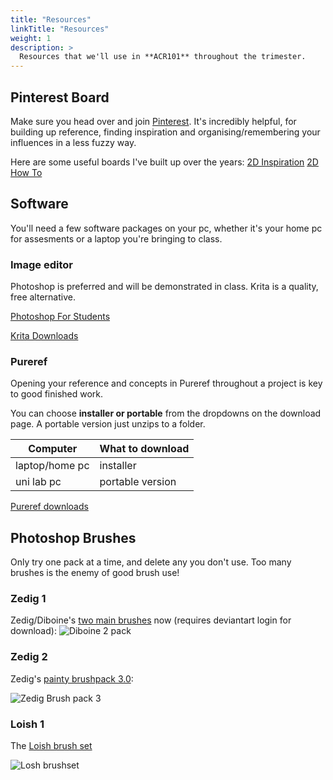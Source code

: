 ```yaml
---
title: "Resources"
linkTitle: "Resources"
weight: 1
description: >
  Resources that we'll use in **ACR101** throughout the trimester.
---
```


## Pinterest Board

Make sure you head over and join [Pinterest](https://www.pinterest.com.au/). It's incredibly helpful, for building up reference, finding inspiration and organising/remembering your influences in a less fuzzy way.

Here are some useful boards I've built up over the years:
[2D Inspiration](https://www.pinterest.com.au/dmacdraws/2d-inspiration)
[2D How To](https://www.pinterest.com.au/dmacdraws/2d-how-to)

## Software

You'll need a few software packages on your pc, whether it's your home pc for assesments or a laptop you're bringing to class.

### Image editor

Photoshop is preferred and will be demonstrated in class. Krita is a quality, free alternative.

<a class="btn btn-lg btn-primary mr-3 mb-4" href="http://www.adobe-students.com/au/creativecloud/buy/students.html">Photoshop For Students<i class="fas fa-arrow-alt-circle-right ml-2"></i></a>

<a class="btn btn-lg btn-primary mr-3 mb-4" href="https://krita.org/en/download/krita-desktop/">Krita Downloads<i class="fas fa-arrow-alt-circle-right ml-2"></i></a>

### Pureref

Opening your reference and concepts in Pureref throughout a project is key to good finished work.

You can choose **installer or portable** from the dropdowns on the download page. A portable version just unzips to a folder.

| Computer    | What to download |
|-------------|------------------|
| laptop/home pc | installer      |
| uni lab pc     | portable version |

<a class="btn btn-lg btn-primary mr-3 mb-4" href="https://www.pureref.com/download.php">Pureref downloads<i class="fas fa-arrow-alt-circle-right ml-2"></i></a>

## Photoshop Brushes

Only try one pack at a time, and delete any you don't use. Too many brushes is the enemy of good brush use!

### Zedig 1
Zedig/Diboine's [two main brushes](https://www.deviantart.com/zedig/art/Alexandre-Diboine-Brushes-810233537) now (requires deviantart login for download):
![Diboine 2 pack](https://66.media.tumblr.com/55f7f5172f93984801a8db772a5a865a/tumblr_ojgxkzcoFp1sqh0kno1_1280.jpg)

### Zedig 2
Zedig's [painty brushpack 3.0](https://www.deviantart.com/zedig/art/A-lot-of-people-have-been-asking-for-my-brushpack-445828615):

![Zedig Brush pack 3](https://images-wixmp-ed30a86b8c4ca887773594c2.wixmp.com/i/b66a7a73-2718-4579-8467-919992645d7c/d7dfnk7-0fc4cdd1-303d-4355-bec0-e650beaf0649.jpg)

### Loish 1
The [Loish brush set](https://gumroad.com/l/wdOlf)

![Losh brushset](https://images-wixmp-ed30a86b8c4ca887773594c2.wixmp.com/i/a0367442-a7cf-4b5e-9b2a-585e6d98ce8d/d7wdhh8-d2637df0-e192-436e-80b1-2f255d195c42.jpg)

